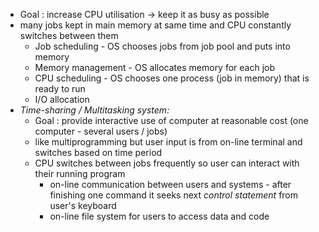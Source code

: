 - Goal : increase CPU utilisation -> keep it as busy as possible
- many jobs kept in main memory at same time and CPU constantly switches between them
	- Job scheduling - OS chooses jobs from job pool and puts into memory
	- Memory management - OS allocates memory for each job
	- CPU scheduling - OS chooses one process (job in memory) that is ready to run
	- I/O allocation
- *Time-sharing / Multitasking system:*
	- Goal : provide interactive use of computer at reasonable cost (one computer - several users / jobs)
	- like multiprogramming but user input is from on-line terminal and switches based on time period
	- CPU switches between jobs frequently so user can interact with their running program
		- on-line communication between users and systems - after finishing one command it seeks next *control statement* from user's keyboard
		- on-line file system for users to access data and code